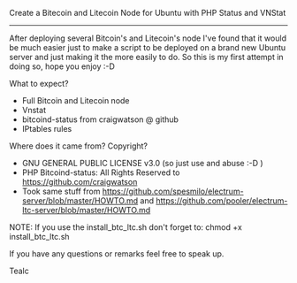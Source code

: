 Create a Bitecoin and Litecoin Node for Ubuntu with PHP Status and VNStat
********

After deploying several Bitcoin's and Litecoin's node I've found that it would be much easier just to make a script to be deployed on a brand new Ubuntu server and just making it the more easily to do.
So this is my first attempt in doing so, hope you enjoy :-D

What to expect?
- Full Bitcoin and Litecoin node
- Vnstat
- bitcoind-status from craigwatson @ github
- IPtables rules

Where does it came from? Copyright?
- GNU GENERAL PUBLIC LICENSE v3.0 (so just use and abuse :-D )
- PHP Bitcoind-status: All Rights Reserved to https://github.com/craigwatson
- Took same stuff from https://github.com/spesmilo/electrum-server/blob/master/HOWTO.md and https://github.com/pooler/electrum-ltc-server/blob/master/HOWTO.md

NOTE:
If you use the install_btc_ltc.sh don't forget to: chmod +x install_btc_ltc.sh

If you have any questions or remarks feel free to speak up.

Tealc
